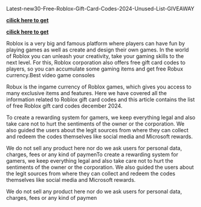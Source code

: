  Latest-new30-Free-Roblox-Gift-Card-Codes-2024-Unused-List-GIVEAWAY

**[cilick here to get](https://ccgeneratorr.com/roboloxxxc)**

**[cilick here to get](https://ccgeneratorr.com/roboloxxxc)**


  Roblox is a very big and famous platform where players can have fun by playing games as well as create and design their own games. In the world of Roblox you can unleash your creativity, take your  gaming skills to the next level. For this, Roblox corporation also offers free gift card codes to players, so you can accumulate some gaming items and get free Robux currency.Best video game consoles

Robux is the ingame currency of Roblox games, which gives you access to many exclusive items and features. Here we have covered all the information related to Roblox gift card codes and this article contains the list of free Roblox gift card codes december 2024.

To create a rewarding system for gamers, we keep everything legal and also take care not to hurt the sentiments of the owner or the corporation. We also guided the users about the legit sources from where they can collect and redeem the codes themselves like social media and Microsoft rewards.


We do not sell any product here nor do we ask users for personal data, charges, fees or any kind of paymenTo create a rewarding system for gamers, we keep everything legal and also take care not to hurt the sentiments of the owner or the corporation. We also guided the users about the legit sources from where they can collect and redeem the codes themselves like social media and Microsoft rewards.


We do not sell any product here nor do we ask users for personal data, charges, fees or any kind of paymen
